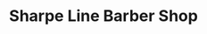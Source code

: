 ---
title: "Sharpe Line Barber Shop"
url: /fayetteville/sharpe-line-barber-shop/
shop: hairdresser
---